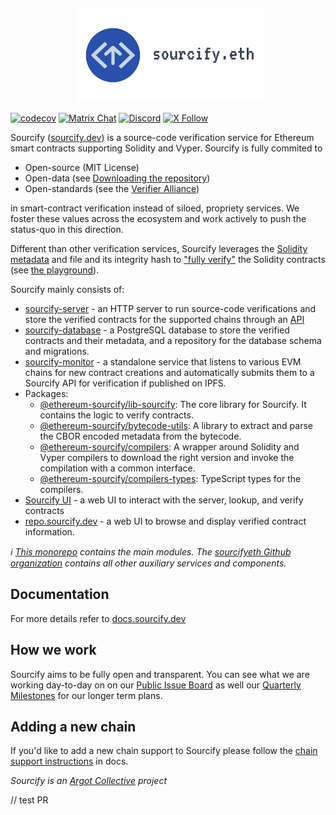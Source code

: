 &nbsp;

<p align="center">
  &nbsp;
  <a href="https://sourcify.dev"><img src="https://raw.githubusercontent.com/sourcifyeth/assets/master/logo-assets-png/sourcify-eth-card.png" alt="sourcify logo" role="presentation" width=300></a>
</p>

[![codecov](https://codecov.io/gh/argotorg/sourcify/branch/staging/graph/badge.svg?token=eN6XDAwWfV)](https://codecov.io/gh/argotorg/sourcify)
[![Matrix Chat](https://img.shields.io/badge/Matrix%20-chat-brightgreen?style=plastic&logo=matrix)](https://matrix.to/#/#ethereum_source-verify:gitter.im)
[![Discord](https://img.shields.io/badge/Discord%20-chat-brightgreen?style=plastic&logo=discord)](https://discord.com/invite/6aqd9cfZ9s)
[![X Follow](https://img.shields.io/twitter/follow/SourcifyEth?style=plastic&logo=x)](https://X.com/SourcifyEth)

Sourcify ([sourcify.dev](https://sourcify.dev)) is a source-code verification service for Ethereum smart contracts supporting Solidity and Vyper. Sourcify is fully commited to

- Open-source (MIT License)
- Open-data (see [Downloading the repository](https://docs.sourcify.dev/docs/repository/))
- Open-standards (see the [Verifier Alliance](https://github.com/verifier-alliance))

in smart-contract verification instead of siloed, propriety services. We foster these values across the ecosystem and work actively to push the status-quo in this direction.

Different than other verification services, Sourcify leverages the [Solidity metadata](https://docs.sourcify.dev/docs/metadata/) and file and its integrity hash to ["fully verify"](https://docs.sourcify.dev/docs/full-vs-partial-match/) the Solidity contracts (see [the playground](https://playground.sourcify.dev)).

Sourcify mainly consists of:

- [sourcify-server](/services/server) - an HTTP server to run source-code verifications and store the verified contracts for the supported chains through an [API](https://docs.sourcify.dev/docs/api/)
- [sourcify-database](/services/database) - a PostgreSQL database to store the verified contracts and their metadata, and a repository for the database schema and migrations.
- [sourcify-monitor](/services/monitor) - a standalone service that listens to various EVM chains for new contract creations and automatically submits them to a Sourcify API for verification if published on IPFS.
- Packages:
  - [@ethereum-sourcify/lib-sourcify](/packages/lib-sourcify/): The core library for Sourcify. It contains the logic to verify contracts.
  - [@ethereum-sourcify/bytecode-utils](/packages/bytecode-utils/): A library to extract and parse the CBOR encoded metadata from the bytecode.
  - [@ethereum-sourcify/compilers](/packages/compilers/): A wrapper around Solidity and Vyper compilers to download the right version and invoke the compilation with a common interface.
  - [@ethereum-sourcify/compilers-types](/packages/compilers-types/): TypeScript types for the compilers.
- [Sourcify UI](https://github.com/sourcifyeth/ui) - a web UI to interact with the server, lookup, and verify contracts
- [repo.sourcify.dev](https://github.com/sourcifyeth/repo.sourcify.dev) - a web UI to browse and display verified contract information.

_ℹ️ [This monorepo](https://github.com/argotorg/sourcify) contains the main modules. The [sourcifyeth Github organization](https://github.com/sourcifyeth) contains all other auxiliary services and components._

## Documentation

For more details refer to [docs.sourcify.dev](https://docs.sourcify.dev/docs/intro/)

## How we work

Sourcify aims to be fully open and transparent. You can see what we are working day-to-day on on our [Public Issue Board](https://github.com/orgs/ethereum/projects/46) as well our [Quarterly Milestones](https://github.com/orgs/ethereum/projects/46/views/3) for our longer term plans.

## Adding a new chain

If you'd like to add a new chain support to Sourcify please follow the [chain support instructions](https://docs.sourcify.dev/docs/chain-support/) in docs.

_Sourcify is an [Argot Collective](https://argot.org) project_

// test PR
